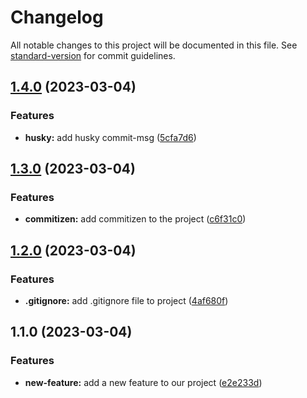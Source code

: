 # Changelog

All notable changes to this project will be documented in this file. See [standard-version](https://github.com/conventional-changelog/standard-version) for commit guidelines.

## [1.4.0](https://github.com/digitalya-eusebiugagea/my-project/compare/v1.3.0...v1.4.0) (2023-03-04)


### Features

* **husky:** add husky commit-msg ([5cfa7d6](https://github.com/digitalya-eusebiugagea/my-project/commit/5cfa7d69b1c3a1abacc525102f036ed88344da96))

## [1.3.0](https://github.com/digitalya-eusebiugagea/my-project/compare/v1.2.0...v1.3.0) (2023-03-04)


### Features

* **commitizen:** add commitizen to the project ([c6f31c0](https://github.com/digitalya-eusebiugagea/my-project/commit/c6f31c05922e859a935d9d8ca7e24d76360f2b0c))

## [1.2.0](https://github.com/digitalya-eusebiugagea/my-project/compare/v1.1.0...v1.2.0) (2023-03-04)


### Features

* **.gitignore:** add .gitignore file to project ([4af680f](https://github.com/digitalya-eusebiugagea/my-project/commit/4af680fe7623de41e8ff17050b534ab710b8a78e))

## 1.1.0 (2023-03-04)


### Features

* **new-feature:** add a new feature to our project ([e2e233d](https://github.com/digitalya-eusebiugagea/my-project/commit/e2e233de1da65845057fb67529c24d8fe7731154))
